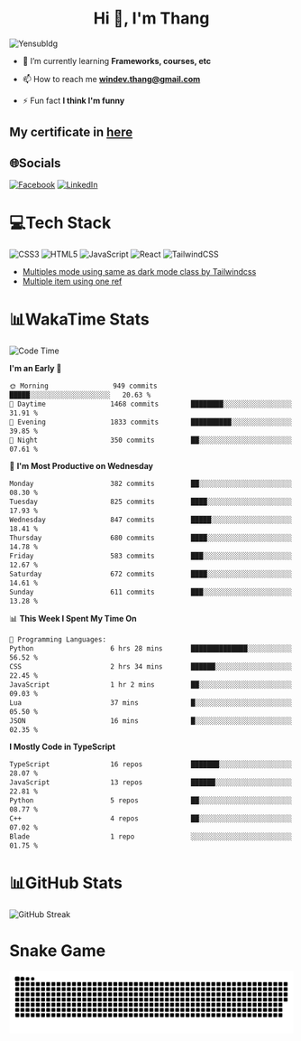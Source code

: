 <h1 align="center">Hi 👋, I'm Thang</h1>

![Yensubldg](https://readme-typing-svg.demolab.com?font=Fira+Code&weight=600&pause=1000&color=F5F5F2&center=true&vCenter=true&width=435&lines=Trying+to+be+a+Software+Engineering)

<!--
![](https://komarev.com/ghpvc/?username=yensubldg&label=Visitors+Count&color=brightgreen) -->

- 🌱 I’m currently learning **Frameworks, courses, etc**

- 📫 How to reach me **<windev.thang@gmail.com>**

- ⚡ Fun fact **I think I'm funny**

## My certificate in [here](./MY_CERTIFICATE.md)

## 🌐Socials

[![Facebook](https://img.shields.io/badge/Facebook-%231877F2.svg?logo=Facebook&logoColor=white)](https://facebook.com/yensubldg) [![LinkedIn](https://img.shields.io/badge/LinkedIn-%230077B5.svg?logo=linkedin&logoColor=white)](https://linkedin.com/in/yensubldg)

# 💻Tech Stack

![CSS3](https://img.shields.io/badge/css3-%231572B6.svg?style=for-the-badge&logo=css3&logoColor=white) ![HTML5](https://img.shields.io/badge/html5-%23E34F26.svg?style=for-the-badge&logo=html5&logoColor=white) ![JavaScript](https://img.shields.io/badge/javascript-%23323330.svg?style=for-the-badge&logo=javascript&logoColor=%23F7DF1E) ![React](https://img.shields.io/badge/react-%2320232a.svg?style=for-the-badge&logo=react&logoColor=%2361DAFB) ![TailwindCSS](https://img.shields.io/badge/tailwindcss-%2338B2AC.svg?style=for-the-badge&logo=tailwind-css&logoColor=white)

<!-- BLOG-POST-LIST:START -->
- [Multiples mode using same as dark mode class by Tailwindcss](https://dev.to/yensubldg/multiples-mode-using-same-as-dark-mode-class-by-tailwindcss-56p4)
- [Multiple item using one ref](https://dev.to/yensubldg/multiple-item-using-one-ref-1288)
<!-- BLOG-POST-LIST:END -->

# 📊WakaTime Stats

<!--START_SECTION:waka-->
![Code Time](http://img.shields.io/badge/Code%20Time-3%2C172%20hrs%2046%20mins-blue)

**I'm an Early 🐤** 

```text
🌞 Morning                949 commits         █████░░░░░░░░░░░░░░░░░░░░   20.63 % 
🌆 Daytime                1468 commits        ████████░░░░░░░░░░░░░░░░░   31.91 % 
🌃 Evening                1833 commits        ██████████░░░░░░░░░░░░░░░   39.85 % 
🌙 Night                  350 commits         ██░░░░░░░░░░░░░░░░░░░░░░░   07.61 % 
```
📅 **I'm Most Productive on Wednesday** 

```text
Monday                   382 commits         ██░░░░░░░░░░░░░░░░░░░░░░░   08.30 % 
Tuesday                  825 commits         ████░░░░░░░░░░░░░░░░░░░░░   17.93 % 
Wednesday                847 commits         █████░░░░░░░░░░░░░░░░░░░░   18.41 % 
Thursday                 680 commits         ████░░░░░░░░░░░░░░░░░░░░░   14.78 % 
Friday                   583 commits         ███░░░░░░░░░░░░░░░░░░░░░░   12.67 % 
Saturday                 672 commits         ████░░░░░░░░░░░░░░░░░░░░░   14.61 % 
Sunday                   611 commits         ███░░░░░░░░░░░░░░░░░░░░░░   13.28 % 
```


📊 **This Week I Spent My Time On** 

```text
💬 Programming Languages: 
Python                   6 hrs 28 mins       ██████████████░░░░░░░░░░░   56.52 % 
CSS                      2 hrs 34 mins       ██████░░░░░░░░░░░░░░░░░░░   22.45 % 
JavaScript               1 hr 2 mins         ██░░░░░░░░░░░░░░░░░░░░░░░   09.03 % 
Lua                      37 mins             █░░░░░░░░░░░░░░░░░░░░░░░░   05.50 % 
JSON                     16 mins             █░░░░░░░░░░░░░░░░░░░░░░░░   02.35 % 
```

**I Mostly Code in TypeScript** 

```text
TypeScript               16 repos            ███████░░░░░░░░░░░░░░░░░░   28.07 % 
JavaScript               13 repos            ██████░░░░░░░░░░░░░░░░░░░   22.81 % 
Python                   5 repos             ██░░░░░░░░░░░░░░░░░░░░░░░   08.77 % 
C++                      4 repos             ██░░░░░░░░░░░░░░░░░░░░░░░   07.02 % 
Blade                    1 repo              ░░░░░░░░░░░░░░░░░░░░░░░░░   01.75 % 
```




<!--END_SECTION:waka-->

# 📊GitHub Stats

![GitHub Streak](https://streak-stats.demolab.com?user=yensubldg&theme=tokyonight&border_radius=8)

# Snake Game

![Snake eating my contribution graph](./github-contribution-grid-snake.svg)
